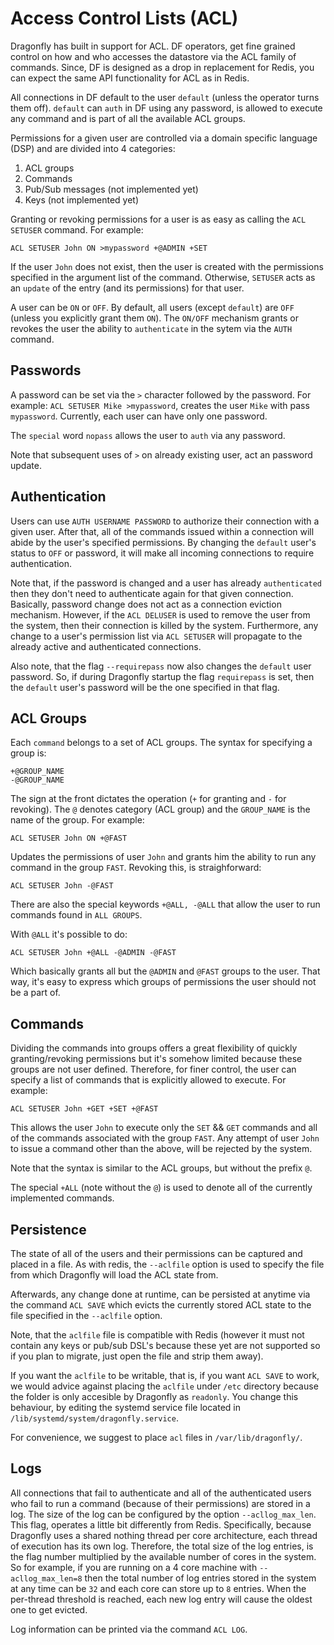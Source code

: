 # Access Control Lists (ACL)

Dragonfly has built in support for ACL. DF operators, get fine grained control on how and who accesses the datastore via the ACL family of commands.
Since, DF is designed as a drop in replacement for Redis, you can expect the same API functionality for ACL as in Redis.

All connections in DF default to the user `default` (unless the operator turns them off). `default` can `auth` in DF using any password, is allowed to
execute any command and is part of all the available ACL groups.

Permissions for a given user are controlled via a domain specific language (DSP) and are divided into 4 categories:

1. ACL groups
2. Commands
3. Pub/Sub messages (not implemented yet)
4. Keys (not implemented yet)

Granting or revoking permissions for a user is as easy as calling the `ACL SETUSER` command. For example:

```
ACL SETUSER John ON >mypassword +@ADMIN +SET
```

If the user `John` does not exist, then the user is created with the permissions specified in the argument list of the command.
Otherwise, `SETUSER` acts as an `update` of the entry (and its permissions) for that user.

A user can be `ON` or `OFF`. By default, all users (except `default`) are `OFF` (unless you explicitly grant them `ON`). The
`ON/OFF` mechanism grants or revokes the user the ability to `authenticate` in the sytem via the `AUTH` command.

## Passwords
A password can be set via the `>` character followed by the password. For example: `ACL SETUSER Mike >mypassword`, creates the user `Mike` with
pass `mypassword`. Currently, each user can have only one password.

The `special` word `nopass` allows the user to `auth` via any password.

Note that subsequent uses of `>` on already existing user, act an password update.

## Authentication

Users can use `AUTH USERNAME PASSWORD` to authorize their connection with a given user. After that, all of the commands issued within a connection
will abide by the user's specified permissions. By changing the `default` user's status to `OFF` or password, it will make all incoming connections
to require authentication.

Note that, if the password is changed and a user has already `authenticated` then they don't need to authenticate again for that given connection.
Basically, password change does not act as a connection eviction mechanism. However, if the `ACL DELUSER` is used to remove the user from the system,
then their connection is killed by the system. Furthermore, any change to a user's permission list via `ACL SETUSER` will propagate to the already
active and authenticated connections.

Also note, that the flag `--requirepass` now also changes the `default` user password. So, if during Dragonfly startup the flag `requirepass` is set,
then the `default` user's password will be the one specified in that flag.

## ACL Groups
Each `command` belongs to a set of ACL groups. The syntax for specifying a group is:

```
+@GROUP_NAME
-@GROUP_NAME
```

The sign at the front dictates the operation (`+` for granting and `-` for revoking). The `@` denotes category (ACL group) and
the `GROUP_NAME` is the name of the group. For example:

```
ACL SETUSER John ON +@FAST
```

Updates the permissions of user `John` and grants him the ability to run any command in the group `FAST`. Revoking this,
is straighforward:

```
ACL SETUSER John -@FAST
```

There are also the special keywords `+@ALL, -@ALL` that allow the user to run commands found in `ALL GROUPS`.

With `@ALL` it's possible to do:

```
ACL SETUSER John +@ALL -@ADMIN -@FAST
```

Which basically grants all but the `@ADMIN` and `@FAST` groups to the user. That way, it's easy to express which groups of permissions
the user should not be a part of.

## Commands

Dividing the commands into groups offers a great flexibility of quickly granting/revoking permissions but it's somehow limited because
these groups are not user defined. Therefore, for finer control, the user can specify a list of commands that is explicitly allowed to execute.
For example:

```
ACL SETUSER John +GET +SET +@FAST
```

This allows the user `John` to execute only the `SET` && `GET` commands and all of the commands associated with the group `FAST`.
Any attempt of user `John` to issue a command other than the above, will be rejected by the system.

Note that the syntax is similar to the ACL groups, but without the prefix `@`.

The special `+ALL` (note without the `@`) is used to denote all of the currently implemented commands.

## Persistence

The state of all of the users and their permissions can be captured and placed in a file. As with redis,
the `--aclfile` option is used to specify the file from which Dragonfly will load the ACL state from.

Afterwards, any change done at runtime, can be persisted at anytime via the command `ACL SAVE` which
evicts the currently stored ACL state to the file specified in the `--aclfile` option.

Note, that the `aclfile` file is compatible with Redis (however it must not contain any keys or
pub/sub DSL's because these yet are not supported so if you plan to migrate, just open the file and strip them away).

If you want the `aclfile` to be writable, that is, if you want `ACL SAVE` to work, we would advice against placing the `aclfile`
under `/etc` directory because the folder is only accesible by Dragonfly as `readonly`. You change this behaviour, by editing 
the systemd service file located in `/lib/systemd/system/dragonfly.service`.

For convenience, we suggest to place `acl` files in `/var/lib/dragonfly/`.

## Logs

All connections that fail to authenticate and all of the authenticated users who fail to run a command (because 
of their permissions) are stored in a log. The size of the log can be configured by the option `--acllog_max_len`.
This flag, operates a little bit differently from Redis. Specifically, because Dragonfly uses a shared nothing thread per core architecture,
each thread of execution has its own log. Therefore, the total size of the log entries, is the flag number multiplied
by the available number of cores in the system. So for example, if you are running on a 4 core machine with `--acllog_max_len=8`
then the total number of log entries stored in the system at any time can be `32` and each core can store up to `8` entries.
When the per-thread threshold is reached, each new log entry will cause the oldest one to get evicted.

Log information can be printed via the command `ACL LOG`.
